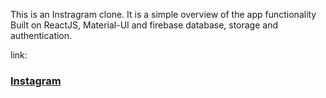 This is an Instragram clone.
It is a simple overview of the app functionality
Built on ReactJS, Material-UI and firebase database, 
storage and authentication.

link:<h3><a href="https://stark-instagram.netlify.app/">Instagram</a></h3>